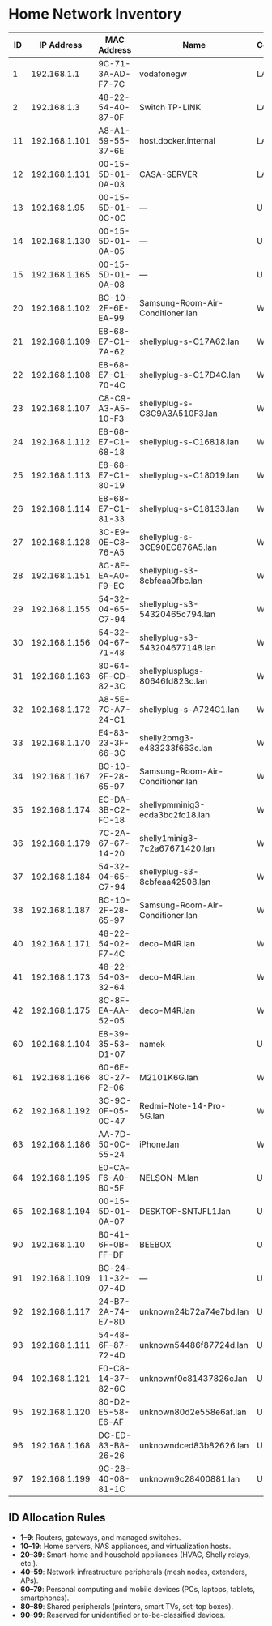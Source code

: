 # Home Network Inventory

| ID  | IP Address    | MAC Address       | Name                             | Connection | Device Type         | DHCP    | Friendly Name           |
| --- | ------------- | ----------------- | -------------------------------- | ---------- | ------------------- | ------- | ----------------------- |
| 1   | 192.168.1.1   | 9C-71-3A-AD-F7-7C | vodafonegw                       | LAN        | Router              | Static  | Primary Gateway         |
| 2   | 192.168.1.3   | 48-22-54-40-87-0F | Switch TP-LINK                   | LAN        | Router/Access Point | Static  | Core Switch             |
| 11  | 192.168.1.101 | A8-A1-59-55-37-6E | host.docker.internal             | LAN        | Home Server         | Unknown | Docker Host             |
| 12  | 192.168.1.131 | 00-15-5D-01-0A-03 | CASA-SERVER                      | LAN        | Home Server         | Unknown | Casa Server             |
| 13  | 192.168.1.95  | 00-15-5D-01-0C-0C | —                                | Unknown    | Home Server         | Unknown | Server Node 95          |
| 14  | 192.168.1.130 | 00-15-5D-01-0A-05 | —                                | Unknown    | Home Server         | Unknown | Server Node 130         |
| 15  | 192.168.1.165 | 00-15-5D-01-0A-08 | —                                | Unknown    | Home Server         | Unknown | Server Node 165         |
| 20  | 192.168.1.102 | BC-10-2F-6E-EA-99 | Samsung-Room-Air-Conditioner.lan | WiFi       | Home Appliance      | DHCP    | AC Living Room          |
| 21  | 192.168.1.109 | E8-68-E7-C1-7A-62 | shellyplug-s-C17A62.lan          | WiFi       | Home Appliance      | DHCP    | Shelly Plug C17A62      |
| 22  | 192.168.1.108 | E8-68-E7-C1-70-4C | shellyplug-s-C17D4C.lan          | WiFi       | Home Appliance      | DHCP    | Shelly Plug C17D4C      |
| 23  | 192.168.1.107 | C8-C9-A3-A5-10-F3 | shellyplug-s-C8C9A3A510F3.lan    | WiFi       | Home Appliance      | DHCP    | Shelly Plug A510F3      |
| 24  | 192.168.1.112 | E8-68-E7-C1-68-18 | shellyplug-s-C16818.lan          | WiFi       | Home Appliance      | DHCP    | Shelly Plug C16818      |
| 25  | 192.168.1.113 | E8-68-E7-C1-80-19 | shellyplug-s-C18019.lan          | WiFi       | Home Appliance      | DHCP    | Shelly Plug C18019      |
| 26  | 192.168.1.114 | E8-68-E7-C1-81-33 | shellyplug-s-C18133.lan          | WiFi       | Home Appliance      | DHCP    | Shelly Plug C18133      |
| 27  | 192.168.1.128 | 3C-E9-0E-C8-76-A5 | shellyplug-s-3CE90EC876A5.lan    | WiFi       | Home Appliance      | DHCP    | Shelly Plug 3CE90E      |
| 28  | 192.168.1.151 | 8C-8F-EA-A0-F9-EC | shellyplug-s3-8cbfeaa0fbc.lan    | WiFi       | Home Appliance      | DHCP    | Shelly Plug F9EC        |
| 29  | 192.168.1.155 | 54-32-04-65-C7-94 | shellyplug-s3-54320465c794.lan   | WiFi       | Home Appliance      | DHCP    | Shelly Plug C794        |
| 30  | 192.168.1.156 | 54-32-04-67-71-48 | shellyplug-s3-543204677148.lan   | WiFi       | Home Appliance      | DHCP    | Shelly Plug 7148        |
| 31  | 192.168.1.163 | 80-64-6F-CD-82-3C | shellyplusplugs-80646fd823c.lan  | WiFi       | Home Appliance      | DHCP    | Shelly Plus Plug 823C   |
| 32  | 192.168.1.172 | A8-5E-7C-A7-24-C1 | shellyplug-s-A724C1.lan          | WiFi       | Home Appliance      | DHCP    | Shelly Plug A724C1      |
| 33  | 192.168.1.170 | E4-83-23-3F-66-3C | shelly2pmg3-e483233f663c.lan     | WiFi       | Home Appliance      | DHCP    | Shelly 2PM G3           |
| 34  | 192.168.1.167 | BC-10-2F-28-65-97 | Samsung-Room-Air-Conditioner.lan | WiFi       | Home Appliance      | DHCP    | AC Bedroom              |
| 35  | 192.168.1.174 | EC-DA-3B-C2-FC-18 | shellypmminig3-ecda3bc2fc18.lan  | WiFi       | Home Appliance      | DHCP    | Shelly PM Mini G3       |
| 36  | 192.168.1.179 | 7C-2A-67-67-14-20 | shelly1minig3-7c2a67671420.lan   | WiFi       | Home Appliance      | DHCP    | Shelly 1 Mini G3        |
| 37  | 192.168.1.184 | 54-32-04-65-C7-94 | shellyplug-s3-8cbfeaa42508.lan   | WiFi       | Home Appliance      | DHCP    | Shelly Plug 42508       |
| 38  | 192.168.1.187 | BC-10-2F-28-65-97 | Samsung-Room-Air-Conditioner.lan | WiFi       | Home Appliance      | DHCP    | AC Office               |
| 40  | 192.168.1.171 | 48-22-54-02-F7-4C | deco-M4R.lan                     | WiFi       | Mesh Access Point   | DHCP    | Deco Node 1             |
| 41  | 192.168.1.173 | 48-22-54-03-32-64 | deco-M4R.lan                     | WiFi       | Mesh Access Point   | DHCP    | Deco Node 2             |
| 42  | 192.168.1.175 | 8C-8F-EA-AA-52-05 | deco-M4R.lan                     | WiFi       | Mesh Access Point   | DHCP    | Deco Node 3             |
| 60  | 192.168.1.104 | E8-39-35-53-D1-07 | namek                            | Unknown    | PC                  | Unknown | Workstation Namek       |
| 61  | 192.168.1.166 | 60-6E-8C-27-F2-06 | M2101K6G.lan                     | WiFi       | Smartphone          | DHCP    | Xiaomi Phone            |
| 62  | 192.168.1.192 | 3C-9C-0F-05-0C-47 | Redmi-Note-14-Pro-5G.lan         | WiFi       | Smartphone          | DHCP    | Redmi Note 14 Pro       |
| 63  | 192.168.1.186 | AA-7D-50-0C-55-24 | iPhone.lan                       | WiFi       | Smartphone          | DHCP    | iPhone                  |
| 64  | 192.168.1.195 | E0-CA-F6-A0-B0-5F | NELSON-M.lan                     | Unknown    | PC                  | Unknown | Nelson PC               |
| 65  | 192.168.1.194 | 00-15-5D-01-0A-07 | DESKTOP-SNTJFL1.lan              | Unknown    | PC                  | Unknown | Desktop SNTJFL1         |
| 90  | 192.168.1.10  | B0-41-6F-0B-FF-DF | BEEBOX                           | Unknown    | Unknown             | Unknown | BeeBox                  |
| 91  | 192.168.1.109 | BC-24-11-32-07-4D | —                                | Unknown    | Unknown             | Unknown | Unknown BC241132074D    |
| 92  | 192.168.1.117 | 24-B7-2A-74-E7-8D | unknown24b72a74e7bd.lan          | Unknown    | Unknown             | Unknown | Unknown 24B72A74E7BD    |
| 93  | 192.168.1.111 | 54-48-6F-87-72-4D | unknown54486f87724d.lan          | Unknown    | Unknown             | Unknown | Unknown 54486F87724D    |
| 94  | 192.168.1.121 | F0-C8-14-37-82-6C | unknownf0c81437826c.lan          | Unknown    | Unknown             | Unknown | Unknown F0C81437826C    |
| 95  | 192.168.1.120 | 80-D2-E5-58-E6-AF | unknown80d2e558e6af.lan          | Unknown    | Unknown             | Unknown | Unknown 80D2E558E6AF    |
| 96  | 192.168.1.168 | DC-ED-83-B8-26-26 | unknowndced83b82626.lan          | Unknown    | Unknown             | Unknown | Unknown DCED83B82626    |
| 97  | 192.168.1.199 | 9C-28-40-08-81-1C | unknown9c28400881.lan            | Unknown    | Unknown             | Unknown | Unknown 9C28400881      |

## ID Allocation Rules

- **1–9**: Routers, gateways, and managed switches.
- **10–19**: Home servers, NAS appliances, and virtualization hosts.
- **20–39**: Smart-home and household appliances (HVAC, Shelly relays, etc.).
- **40–59**: Network infrastructure peripherals (mesh nodes, extenders, APs).
- **60–79**: Personal computing and mobile devices (PCs, laptops, tablets, smartphones).
- **80–89**: Shared peripherals (printers, smart TVs, set-top boxes).
- **90–99**: Reserved for unidentified or to-be-classified devices.
